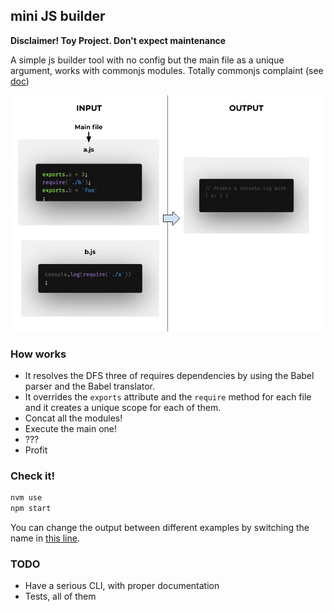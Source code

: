 ## mini JS builder

**Disclaimer! Toy Project. Don't expect maintenance**

A simple js builder tool with no config but the main file as a unique argument, works with commonjs modules. Totally commonjs complaint (see [doc](http://wiki.commonjs.org/wiki/Modules/1.1))

![Example about how works](./docs/example-output.jpg)

### How works

* It resolves the DFS three of requires dependencies by using the Babel parser and the Babel translator.
* It overrides the `exports` attribute and the `require` method for each file and it creates a unique scope for each of them.
* Concat all the modules!
* Execute the main one!
* ???
* Profit

### Check it!

```js
nvm use
npm start
```

You can change the output between different examples by switching the name in [this line](https://github.com/frankcortes/mini-js-builder/blob/main/src/index.js#L33).

### TODO
* Have a serious CLI, with proper documentation
* Tests, all of them
